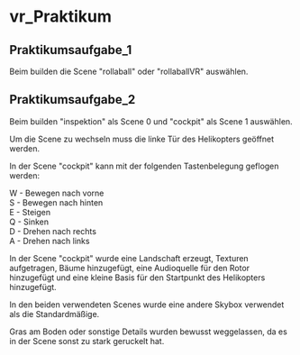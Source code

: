 # vr_Praktikum

## Praktikumsaufgabe_1
Beim builden die Scene "rollaball" oder "rollaballVR" auswählen.


## Praktikumsaufgabe_2

Beim builden "inspektion" als Scene 0 und "cockpit" als Scene 1 auswählen.

Um die Scene zu wechseln muss die linke Tür des Helikopters geöffnet werden.

In der Scene "cockpit" kann mit der folgenden Tastenbelegung geflogen werden:

W - Bewegen nach vorne \
S - Bewegen nach hinten \
E - Steigen \
Q - Sinken \
D - Drehen nach rechts \
A - Drehen nach links 

In der Scene "cockpit" wurde eine Landschaft erzeugt, Texturen aufgetragen, Bäume hinzugefügt, eine Audioquelle für den Rotor hinzugefügt und eine kleine Basis für den Startpunkt des Helikopters hinzugefügt. 

In den beiden verwendeten Scenes wurde eine andere Skybox verwendet als die Standardmäßige.

Gras am Boden oder sonstige Details wurden bewusst weggelassen, da es in der Scene sonst zu stark geruckelt hat.

